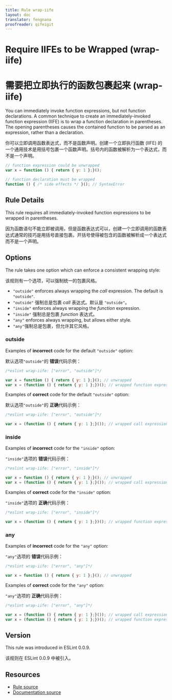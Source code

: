 ```yaml
---
title: Rule wrap-iife
layout: doc
translator: fengnana
proofreader: qifeigit
---
```

<!-- Note: No pull requests accepted for this file. See README.md in the root directory for details. -->

# Require IIFEs to be Wrapped (wrap-iife)

# 需要把立即执行的函数包裹起来 (wrap-iife)

You can immediately invoke function expressions, but not function declarations. A common technique to create an immediately-invoked function expression (IIFE) is to wrap a function declaration in parentheses. The opening parentheses causes the contained function to be parsed as an expression, rather than a declaration.

你可以立即调用函数表达式，而不是函数声明。创建一个立即执行函数 (IIFE) 的一个通用技术是用括号包裹一个函数声明。括号内的函数被解析为一个表达式，而不是一个声明。

```js
// function expression could be unwrapped
var x = function () { return { y: 1 };}();

// function declaration must be wrapped
function () { /* side effects */ }(); // SyntaxError
```

## Rule Details

This rule requires all immediately-invoked function expressions to be wrapped in parentheses.

因为函数语句不能立即被调用，但是函数表达式可以，创建一个立即调用的函数表达式通常的技巧是用括号直接包裹。开括号使得被包含的函数被解析成一个表达式而不是一个声明。

## Options

The rule takes one option which can enforce a consistent wrapping style:

该规则有一个选项，可以强制统一的包裹风格。

* `"outside"` enforces always wrapping the *call* expression. The default is `"outside"`.
* `"outside"` 强制总是包裹 *call* 表达式。默认是 `"outside"`。
* `"inside"` enforces always wrapping the *function* expression.
* `"inside"` 强制总是包裹 *function* 表达式。
* `"any"` enforces always wrapping, but allows either style.
* `"any"`强制总是包裹，但允许其它风格。

### outside

Examples of **incorrect** code for the default `"outside"` option:

默认选项`"outside"`的 **错误**代码示例：

```js
/*eslint wrap-iife: ["error", "outside"]*/

var x = function () { return { y: 1 };}(); // unwrapped
var x = (function () { return { y: 1 };})(); // wrapped function expression
```

Examples of **correct** code for the default `"outside"` option:

默认选项`"outside"`的 **正确**代码示例：

```js
/*eslint wrap-iife: ["error", "outside"]*/

var x = (function () { return { y: 1 };}()); // wrapped call expression
```

### inside

Examples of **incorrect** code for the `"inside"` option:

`"inside"`选项的 **错误**代码示例：

```js
/*eslint wrap-iife: ["error", "inside"]*/

var x = function () { return { y: 1 };}(); // unwrapped
var x = (function () { return { y: 1 };}()); // wrapped call expression
```

Examples of **correct** code for the `"inside"` option:

`"inside"`选项的 **正确**代码示例：

```js
/*eslint wrap-iife: ["error", "inside"]*/

var x = (function () { return { y: 1 };})(); // wrapped function expression
```

### any

Examples of **incorrect** code for the `"any"` option:

`"any"`选项的 **错误**代码示例：

```js
/*eslint wrap-iife: ["error", "any"]*/

var x = function () { return { y: 1 };}(); // unwrapped
```

Examples of **correct** code for the `"any"` option:

`"any"`选项的 **正确**代码示例：

```js
/*eslint wrap-iife: ["error", "any"]*/

var x = (function () { return { y: 1 };}()); // wrapped call expression
var x = (function () { return { y: 1 };})(); // wrapped function expression
```

## Version

This rule was introduced in ESLint 0.0.9.

该规则在 ESLint 0.0.9 中被引入。

## Resources

* [Rule source](https://github.com/eslint/eslint/tree/master/lib/rules/wrap-iife.js)
* [Documentation source](https://github.com/eslint/eslint/tree/master/docs/rules/wrap-iife.md)

